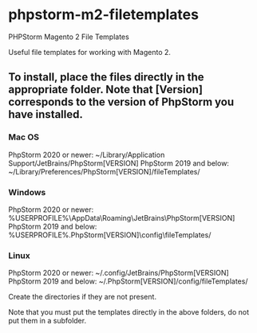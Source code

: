 # phpstorm-m2-filetemplates
PHPStorm Magento 2 File Templates

Useful file templates for working with Magento 2.

## To install, place the files directly in the appropriate folder. Note that [Version] corresponds to the version of PhpStorm you have installed.

### Mac OS
PhpStorm 2020 or newer: ~/Library/Application Support/JetBrains/PhpStorm[VERSION]
PhpStorm 2019 and below: ~/Library/Preferences/PhpStorm[VERSION]/fileTemplates/

### Windows
PhpStorm 2020 or newer: %USERPROFILE%\AppData\Roaming\JetBrains\PhpStorm[VERSION]
PhpStorm 2019 and below: %USERPROFILE%\.PhpStorm[VERSION]\config\fileTemplates/

### Linux
PhpStorm 2020 or newer: ~/.config/JetBrains/PhpStorm[VERSION]
PhpStorm 2019 and below: ~/.PhpStorm[VERSION]/config/fileTemplates/

Create the directories if they are not present.

Note that you must put the templates directly in the above folders, do not put them in a subfolder.
